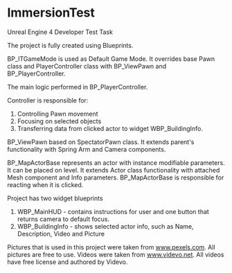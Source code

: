 # ImmersionTest
Unreal Engine 4 Developer Test Task

The project is fully created using Blueprints. 

BP_ITGameMode is used as Default Game Mode. It overrides base Pawn class and PlayerController class with BP_ViewPawn and BP_PlayerController.

The main logic performed in BP_PlayerController. 

Controller is responsible for:
1) Controlling Pawn movement
2) Focusing on selected objects
3) Transferring data from clicked actor to widget WBP_BuildingInfo. 

BP_ViewPawn based on SpectatorPawn class. It extends parent's functionality with Spring Arm and Camera components.

BP_MapActorBase represents an actor with instance modifiable parameters. It can be placed on level. It extends Actor class functionality with attached Mesh component and Info parameters.
BP_MapActorBase is responsible for reacting when it is clicked.

Project has two widget blueprints
1) WBP_MainHUD - contains instructions for user and one button that returns camera to default focus.
2) WBP_BuildingInfo - shows selected actor info, such as Name, Description, Video and Picture


Pictures that is used in this project were taken from www.pexels.com. All pictures are free to use.
Videos were taken from www.videvo.net. All videos have free license and authored by Videvo.

